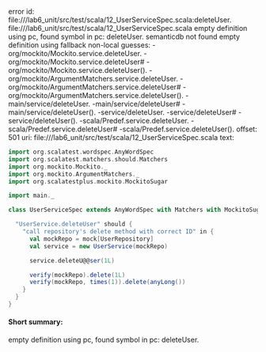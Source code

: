 error id: file://<WORKSPACE>/lab6_unit/src/test/scala/12_UserServiceSpec.scala:deleteUser.
file://<WORKSPACE>/lab6_unit/src/test/scala/12_UserServiceSpec.scala
empty definition using pc, found symbol in pc: deleteUser.
semanticdb not found
empty definition using fallback
non-local guesses:
	 -org/mockito/Mockito.service.deleteUser.
	 -org/mockito/Mockito.service.deleteUser#
	 -org/mockito/Mockito.service.deleteUser().
	 -org/mockito/ArgumentMatchers.service.deleteUser.
	 -org/mockito/ArgumentMatchers.service.deleteUser#
	 -org/mockito/ArgumentMatchers.service.deleteUser().
	 -main/service/deleteUser.
	 -main/service/deleteUser#
	 -main/service/deleteUser().
	 -service/deleteUser.
	 -service/deleteUser#
	 -service/deleteUser().
	 -scala/Predef.service.deleteUser.
	 -scala/Predef.service.deleteUser#
	 -scala/Predef.service.deleteUser().
offset: 501
uri: file://<WORKSPACE>/lab6_unit/src/test/scala/12_UserServiceSpec.scala
text:
```scala
import org.scalatest.wordspec.AnyWordSpec
import org.scalatest.matchers.should.Matchers
import org.mockito.Mockito._
import org.mockito.ArgumentMatchers._
import org.scalatestplus.mockito.MockitoSugar

import main._  

class UserServiceSpec extends AnyWordSpec with Matchers with MockitoSugar {

  "UserService.deleteUser" should {
    "call repository's delete method with correct ID" in {
      val mockRepo = mock[UserRepository]
      val service = new UserService(mockRepo)

      service.deleteU@@ser(1L)

      verify(mockRepo).delete(1L)
      verify(mockRepo, times(1)).delete(anyLong())
    }
  }
}

```


#### Short summary: 

empty definition using pc, found symbol in pc: deleteUser.